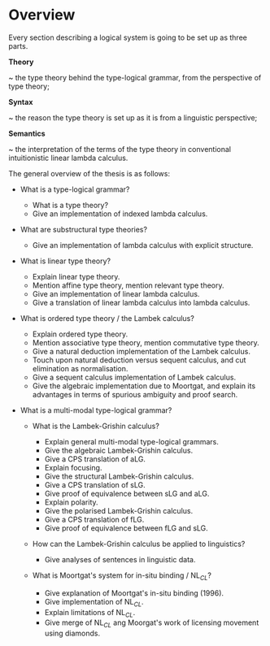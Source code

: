 # Overview

Every section describing a logical system is going to be set up as
three parts.

**Theory**

  ~ the type theory behind the type-logical grammar, from the
    perspective of type theory;

**Syntax**

  ~ the reason the type theory is set up as it is from a linguistic
    perspective;

**Semantics**

  ~ the interpretation of the terms of the type theory in conventional
    intuitionistic linear lambda calculus.


The general overview of the thesis is as follows:

  - What is a type-logical grammar?

      * What is a type theory?
      * Give an implementation of indexed lambda calculus.

  - What are substructural type theories?

      * Give an implementation of lambda calculus with explicit
      structure.

  - What is linear type theory?

      * Explain linear type theory.
      * Mention affine type theory, mention relevant type theory.
      * Give an implementation of linear lambda calculus.
      * Give a translation of linear lambda calculus into lambda
      calculus.

  - What is ordered type theory / the Lambek calculus?

      * Explain ordered type theory.
      * Mention associative type theory, mention commutative type
        theory.
      * Give a natural deduction implementation of the Lambek
        calculus.
      * Touch upon natural deduction versus sequent calculus, and cut
        elimination as normalisation.
      * Give a sequent calculus implementation of Lambek calculus.
      * Give the algebraic implementation due to Moortgat, and explain
        its advantages in terms of spurious ambiguity and proof
        search.

  - What is a multi-modal type-logical grammar?

      * What is the Lambek-Grishin calculus?

          + Explain general multi-modal type-logical grammars.
          + Give the algebraic Lambek-Grishin calculus.
          + Give a CPS translation of aLG.
          + Explain focusing.
          + Give the structural Lambek-Grishin calculus.
          + Give a CPS translation of sLG.
          + Give proof of equivalence between sLG and aLG.
          + Explain polarity.
          + Give the polarised Lambek-Grishin calculus.
          + Give a CPS translation of fLG.
          + Give proof of equivalence between fLG and sLG.

      * How can the Lambek-Grishin calculus be applied to linguistics?

          + Give analyses of sentences in linguistic data.

      * What is Moortgat's system for in-situ binding / $\text{NL}_{CL}$?

          + Give explanation of Moortgat's in-situ binding (1996).
          + Give implementation of $\text{NL}_{CL}$.
          + Explain limitations of $\text{NL}_{CL}$.
          + Give merge of $\text{NL}_{CL}$ ang Moorgat's work of licensing
            movement using diamonds.


<!--

# Introduction

In my thesis, I will make the following contributions. I will:

  - formalise the theory of several interesting type-logical grammars
    using the proof assistant Agda;

  - implement fast tools for proof search, so that one can easily use
    type-logical grammars to parse real data;

  - use these two tools to implement a sort of literate programming
    for type-logical grammars, where the claims that a given sentence
    is accepted by some grammar are checked while compiling the paper,
    and the claims are supplemented with explicit proofs.

*I will start this thesis by explaining in broad terms what I will be
 doing, and providing a brief motivation.*

The goal of my thesis is two-fold:
First, I will demonstrate a set of tools for researching type-logical
grammar formalisms. I will do this in the following way:

  - by formalising several interesting type-logical grammars in type
    theory, and showing that the expected properties hold for them;
  - by implementing tools for proof search, such that one can easily
    use the discussed systems to parse real data;

*Then I will explain how to read this thesis.*

  - *For readers with little background in type theory. I will have a
    section which explains what type theory is, what proof assistants
    aim to do, what Agda is specifically.*
  - *For readers with little background in linguistics, I will have a
    section which explains the linguistic data that I will be using
    in this thesis.*


## What is a type-logical grammar?

Type-logical grammars are substructural type theories, which are
designed for reasoning about the structure of natural language. In
these type theories, atomic types correspond to syntactic categories,
such as *noun*, *noun phrase* or *sentence*. Judgements, then,
correspond to grammaticality. For instance, the judgement
$$\text{NP} , \; \text{NP} \to \text{S} \vdash \text{S}$$
could be taken to mean that from an $\text{NP}$ constituent and an
$\text{NP} \to \text{S}$ constituent (in that order) we can construct
a valid sentence.

The fact that type-logical grammars are *substructural* means that the
type theories are lacking one or more structural rules
(i.e. contraction, weakening and exchange).
Discarding these rules can make the type theories *resource-sensitive*
(by discarding contraction and weakening) or *order-sensitive* (by
discarding exchange).
Usually, type-logical grammars will do both.
The justification for this is simple: in general, the number of times
a word appears, and the order in which the words appear, are
important.
If we were to allow weakening or exchange, we could add arbitrary
words to a sentence or change the order of the words, without changing
the grammaticality or meaning of the sentence. For instance, "Mary
read a book" would mean the same thing as \*"Mary twelve read blue a
fly bicycle book" or \*"book Mary a read".
If we were to allow contraction, we could contract two words with the
same syntactic category (e.g. two adjectives) without affecting the
meaning  of the sentence. This means that, for example, "a large blue
book" would mean the same as "a blue book" or "a large book".

*Once all these concepts are familiar, I will delve into a slightly
 deeper motivation of why this particular approach is important.*

-->

